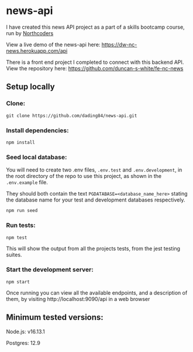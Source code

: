 # news-api

I have created this news API project as a part of a skills bootcamp course, run by [Northcoders](https://northcoders.com/)

View a live demo of the news-api here: https://dw-nc-news.herokuapp.com/api

There is a front end project I completed to connect with this backend API. View the repository here: https://github.com/duncan-s-white/fe-nc-news

## Setup locally

### Clone:

`git clone https://github.com/dading84/news-api.git`

### Install dependencies:

`npm install`

### Seed local database:

You will need to create two .env files, `.env.test` and `.env.development`, in the root directory of the repo to use this project, as shown in the `.env.example` file.

They should both contain the text `PGDATABASE=<database_name_here>` stating the database name for your test and development databases respectively.

`npm run seed`

### Run tests:

`npm test`

This will show the output from all the projects tests, from the jest testing suites.

### Start the development server:

`npm start`

Once running you can view all the available endpoints, and a description of them, by visiting http://localhost:9090/api in a web browser

## Minimum tested versions:

Node.js: v16.13.1

Postgres: 12.9
